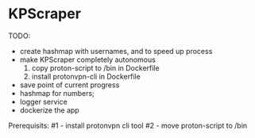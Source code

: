 # KPScraper

TODO:

- create hashmap with usernames, and to speed up process
- make KPScraper completely autonomous
  1) copy proton-script to /bin in Dockerfile
  2) install protonvpn-cli in Dockerfile
- save point of current progress
- hashmap for numbers;
- logger service
- dockerize the app

Prerequisits:
#1 - install protonvpn cli tool
#2 - move proton-script to /bin